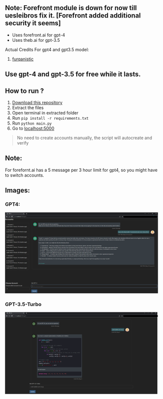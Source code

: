 ## Note: Forefront module is down for now till uesleibros fix it. [Forefront added additional security it seems]

- Uses forefront.ai for gpt-4
- Uses theb.ai for gpt-3.5

Actual Credits For gpt4 and gpt3.5 model:

1. [furqanistic](https://github.com/furqanistic)

## Use gpt-4 and gpt-3.5 for free while it lasts.

## How to run ?

1. [Download this repository](https://github.com/furqanistic/gpt4-free)
2. Extract the files
3. Open terminal in extracted folder
4. Run `pip install -r requirements.txt`
5. Run `python main.py`
6. Go to [localhost:5000](http://127.0.0.1:5000)

> No need to create accounts manually, the script will autocreate and verify

## Note:

For forefornt.ai has a 5 message per 3 hour limit for gpt4, so you might have to switch accounts.

## Images:

### GPT4:

![](images/gpt4.png)

### GPT-3.5-Turbo

![](images/gpt3.5.png)

